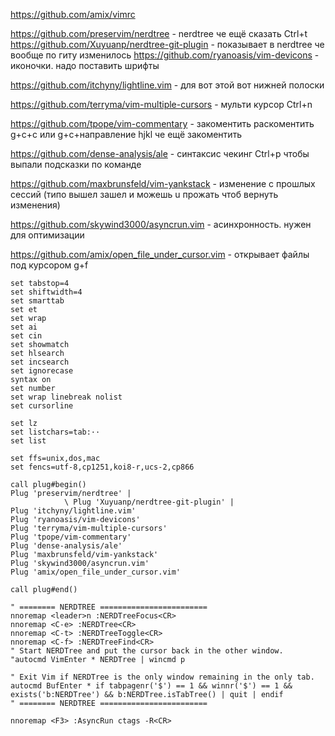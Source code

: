 https://github.com/amix/vimrc

https://github.com/preservim/nerdtree - nerdtree че ещё сказать Ctrl+t
https://github.com/Xuyuanp/nerdtree-git-plugin - показывает в nerdtree че вообще по гиту изменилось
https://github.com/ryanoasis/vim-devicons - иконочки. надо поставить шрифты

https://github.com/itchyny/lightline.vim - для вот этой вот нижней полоски

https://github.com/terryma/vim-multiple-cursors - мульти курсор Ctrl+n

https://github.com/tpope/vim-commentary - закоментить раскоментить g+c+c или g+c+направление hjkl че ещё закоментить

https://github.com/dense-analysis/ale - синтаксис чекинг Ctrl+p чтобы выпали подсказки по команде

https://github.com/maxbrunsfeld/vim-yankstack - изменение с прошлых сессий (типо вышел зашел и можешь u прожать чтоб вернуть изменения)

https://github.com/skywind3000/asyncrun.vim - асинхронность. нужен для оптимизации

https://github.com/amix/open_file_under_cursor.vim - открывает файлы под курсором g+f



```
set tabstop=4
set shiftwidth=4
set smarttab
set et
set wrap
set ai
set cin
set showmatch
set hlsearch
set incsearch
set ignorecase
syntax on
set number
set wrap linebreak nolist
set cursorline

set lz 
set listchars=tab:··
set list

set ffs=unix,dos,mac
set fencs=utf-8,cp1251,koi8-r,ucs-2,cp866

call plug#begin()
Plug 'preservim/nerdtree' | 
            \ Plug 'Xuyuanp/nerdtree-git-plugin' |
Plug 'itchyny/lightline.vim'
Plug 'ryanoasis/vim-devicons' 
Plug 'terryma/vim-multiple-cursors'
Plug 'tpope/vim-commentary'
Plug 'dense-analysis/ale'
Plug 'maxbrunsfeld/vim-yankstack'
Plug 'skywind3000/asyncrun.vim'
Plug 'amix/open_file_under_cursor.vim'

call plug#end()

" ======== NERDTREE ========================
nnoremap <leader>n :NERDTreeFocus<CR>
nnoremap <C-e> :NERDTree<CR>
nnoremap <C-t> :NERDTreeToggle<CR>
nnoremap <C-f> :NERDTreeFind<CR>
" Start NERDTree and put the cursor back in the other window.
"autocmd VimEnter * NERDTree | wincmd p

" Exit Vim if NERDTree is the only window remaining in the only tab.
autocmd BufEnter * if tabpagenr('$') == 1 && winnr('$') == 1 && exists('b:NERDTree') && b:NERDTree.isTabTree() | quit | endif
" ======== NERDTREE ========================

nnoremap <F3> :AsyncRun ctags -R<CR>
```
